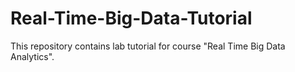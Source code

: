 # Real-Time-Big-Data-Tutorial
This repository contains lab tutorial for course "Real Time Big Data Analytics".
